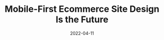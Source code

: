 ---
date: 2022-04-11
publisher: uxmatters
tags:
  - design
  - mobile-first
  - meta
target_url: https://www.uxmatters.com/mt/archives/2022/04/mobile-first-ecommerce-site-design-is-the-future.php
title: Mobile-First Ecommerce Site Design Is the Future
---